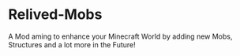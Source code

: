 # Relived-Mobs

A Mod aming to enhance your Minecraft World by adding new Mobs, Structures and a lot more in the Future!
